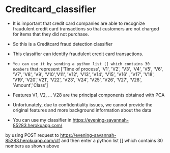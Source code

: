 # Creditcard_classifier

* It is important that credit card companies are able to recognize fraudulent credit card transactions so that customers are not charged for items that they did not purchase.

* So this is a Creditcard fraud detection classifier

* This classifier can identify fraudulent credit card transactions.

* `You can use it by sending a python list [] which contains 30 nombers` that represent ['Time of process',
  'V1', 'V2', 'V3', 'V4', 'V5', 'V6', 'V7', 'V8', 'V9', 'V10','V11', 'V12', 'V13', 'V14', 'V15', 'V16'
, 'V17', 'V18', 'V19', 'V20','V21', 'V22', 'V23', 'V24', 'V25', 'V26', 'V27', 'V28', 'Amount','Class']
 
* Features V1, V2, … V28 are the principal components obtained with PCA

* Unfortunately, due to confidentiality issues, we cannot provide the original features and more background information about the data

* You can use my classifier in https://evening-savannah-85283.herokuapp.com/

by using POST request to https://evening-savannah-85283.herokuapp.com/clf and then enter a python list [] which contains 30 nombers as shown above
